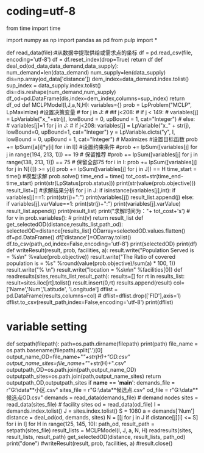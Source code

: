 # coding=utf-8
from time import time

import numpy as np
import pandas as pd
from pulp import *


def read_data(file):#从数据中提取供给或需求点的坐标
    df = pd.read_csv(file, encoding='utf-8')
    df = df.reset_index(drop=True)
    return df
def deal_od(od_data,data_demand,data_supply):
    num_demand=len(data_demand)
    num_supply=len(data_supply)
    dis=np.array(od_data['distance'])
    dem_index=data_demand.index.tolist()
    sup_index = data_supply.index.tolist()
    dis=dis.reshape(num_demand,num_supply)
    df_od=pd.DataFrame(dis,index=dem_index,columns=sup_index)
    return df_od
def MCLPModel(I,J,a,N,H):
    variables={}
    prob = LpProblem("MCLP", LpMaximize)
    #设置决策变量
    # for j in J:
    #     #if j<208:
    #     if j < 149:
    #         variables[j] = LpVariable("x_"+str(j), lowBound = 0, upBound = 1, cat="Integer")
    #     else:
    #         variables[j]=1
    for j in J:
        # if j<208:
        variables[j] = LpVariable("x_" + str(j), lowBound=0, upBound=1, cat="Integer")
    y = LpVariable.dicts("y", I, lowBound = 0, upBound = 1, cat="Integer")
    # Maximizes
    #设置目标函数
    prob += lpSum([a[i]*y[i] for i in I])
    #设置约束条件
    #prob += lpSum([variables[j] for j in range(194, 213, 1)]) == 19 # 保留推荐
    #prob += lpSum([variables[j] for j in range(138, 213, 1)]) == 75  # 保留全部75
    for i in I:
        prob += lpSum([variables[j] for j in N[i]]) >= y[i]
    prob += lpSum([variables[j] for j in J]) == H
    time_start = time()
    #模型求解
    prob.solve()
    time_end = time()
    tot_cost=str(time_end-time_start)
    print(str(LpStatus[prob.status]))
    print(str(value(prob.objective)))
    result_list=[]
    #求解结果分析
    for j in J:
        if isinstance(variables[j],int):
            if variables[j]==1:
                print(str(j)+":")
                print(variables[j])
                result_list.append(j)
        else:
            if variables[j].varValue==1:
                print(str(j)+":")
                print(variables[j].varValue)
                result_list.append(j)
    print(result_list)
    print("求解时间为："+ tot_cost+'s')
    # for v in prob.variables():
    #     print(v)
    return  result_list
def get_selectedOD(distance,results_list,path_od):
    selectedOD=distance[results_list]
    ODarray=selectedOD.values.flatten()
    df=pd.DataFrame()
    df['distance']=ODarray.tolist()
    df.to_csv(path_od,index=False,encoding='utf-8')
    print(selectedOD)
    print(df)
def writeResult(result, prob, facilities, a):
    result.write("Population Served is = %s\n" %value(prob.objective))
    result.write("The Ratio of covered population is = %s" %round(value(prob.objective)/sum(a) * 100, 1))
    result.write("% \n")
    result.write("location = %s\n\n" %facilities[0])
def readresults(sites,results_list,result_path):
    results=[]
    for rt in results_list:
        result=sites.iloc[rt].tolist()
        result.insert(0,rt)
        results.append(result)
    col=['Name','Num','Latitude', 'Longitude']
    dflist = pd.DataFrame(results,columns=col)
    # dflist=dflist.drop(['FID'],axis=1)
    dflist.to_csv(result_path,index=False,encoding='utf-8')
    print(dflist)
# variable setting
def setpath(filepath):
    path=os.path.dirname(filepath)
    print(path)
    file_name = os.path.basename(filepath).split('.')[0]
    output_name_OD=file_name+"_"+str(H)+"OD.csv"
    output_name_sites=file_name+"_"+str(H)+".csv"
    outputpath_OD=os.path.join(path,output_name_OD)
    outputpath_sites=os.path.join(path,output_name_sites)
    return outputpath_OD,outputpath_sites
if __name__ == '__main__':
    demands_file = r"G:\data\**小区.csv"
    sites_file = r"G:\data\**候选点.csv"
    od_file = r"G:\data\**候选点OD.csv"
    demands = read_data(demands_file)  # demand nodes
    sites = read_data(sites_file)  # facility sites
    od = read_data(od_file)
    I = demands.index.tolist()
    J = sites.index.tolist()
    S = 1080
    a = demands['Num']
    distance = deal_od(od, demands, sites)
    N = [[j for j in J if distance[j][i] <= S] for i in I]
    for H in range(125, 145, 10):
        path_od, result_path = setpath(sites_file)
        result_lists = MCLPModel(I, J, a, N, H)
        readresults(sites, result_lists, result_path)
        get_selectedOD(distance, result_lists, path_od)
        print("done")
#writeResult(result, prob, facilities, a)
#result.close()
